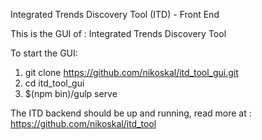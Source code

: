 Integrated Trends Discovery Tool (ITD) - Front End

This is the GUI of : Integrated Trends Discovery Tool



To start the GUI:
1. git clone https://github.com/nikoskal/itd_tool_gui.git
2. cd itd_tool_gui
3. $(npm bin)/gulp serve


The ITD backend should be up and running, read more at :
https://github.com/nikoskal/itd_tool